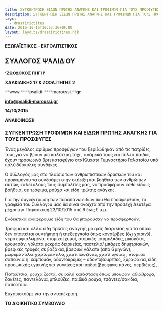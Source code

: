 ```yaml
---
title: ΣΥΓΚΕΝΤΡΩΣΗ ΕΙΔΩΝ ΠΡΩΤΗΣ ΑΝΑΓΚΗΣ ΚΑΙ ΤΡΟΦΙΜΩΝ ΓΙΑ ΤΟΥΣ ΠΡΟΣΦΥΓΕΣ
description: ΣΥΓΚΕΝΤΡΩΣΗ ΕΙΔΩΝ ΠΡΩΤΗΣ ΑΝΑΓΚΗΣ ΚΑΙ ΤΡΟΦΙΜΩΝ ΓΙΑ ΤΟΥΣ ΠΡΟΣΦΥΓΕΣ
tags:
  - drastiriotites
date: 2015-10-15T10:03:36+00:00
layout: layouts/drastiriotites.njk
---
```


<!-- excerpt -->
**ΕΞΩΡΑΪΣΤΙΚΟΣ – ΕΚΠΟΛΙΤΙΣΤΙΚΟΣ**

##  ΣΥΛΛΟΓΟΣ ΨΑΛΙΔΙΟΥ

 **‘ΖΩΟΔΟΧΟΣ ΠΗΓΗ’**

**ΧΑΛΚΙΔΙΚΗΣ 17 &amp; ΖΩΟΔ.ΠΗΓΗΣ 2**

**www.****psalidi-****maroussi.****gr**

**info@psalidi-maroussi.gr**

 **14/10/2015**

**ΑΝΑΚΟΙΝΩΣΗ**

### ΣΥΓΚΕΝΤΡΩΣΗ ΤΡΟΦΙΜΩΝ ΚΑΙ ΕΙΔΩΝ ΠΡΩΤΗΣ ΑΝΑΓΚΗΣ ΓΙΑ ΤΟΥΣ ΠΡΟΣΦΥΓΕΣ

Ένας μεγάλος αριθμός προσφύγων που ξεριζώθηκαν από τις πατρίδες τους για να βρουν μια καλύτερη τύχη, ανάμεσά τους και πολλά παιδιά, έχουν προσωρινά βρει καταφύγιο στο Κλειστό Γυμναστήριο Γαλατσίου υπό πολύ δύσκολες συνθήκες.

Ο σύλλογός μας στο πλαίσιο των ανθρωπιστικών δράσεών του και προκειμένου να συνδράμει στην στήριξη και βοήθεια των ανθρώπων αυτών, καλεί όλους τους συμπολίτες μας, να προσφέρουν κάθε είδους βοήθεια, σε τρόφιμα, ρούχα και είδη πρώτης ανάγκης.


 Για την συγκέντρωση των παραπάνω ειδών που θα προσφερθούν, τα γραφεία του Συλλόγου μας θα είναι ανοιχτά από την προσεχή Δευτέρα μέχρι την Παρασκευή 23/10/2015 από 6 έως 9 μ.μ.

Ενδεικτικά αναφέρουμε είδη που θα μπορούσαν να προσφερθούν:

Τρόφιμα και άλλα είδη πρώτης ανάγκης μακράς διαρκείας για τα οποία δεν απαιτείται συντήρηση ή επεξεργασία όπως κονσέρβες (όχι χοιρινό), νερά εμφιαλωμένα, ατομικοί χυμοί, ατομικές μαρμελάδες, μπισκότα, κρουασάν, γάλατα μακράς διαρκείας, παστέλια/ μπάρες δημητριακών, βρεφικές τροφές σε βαζάκια, βρεφικά γάλατα (από 6 μηνών), μωρομάντιλα, χαρτομάντιλα, χαρτί κουζίνας, χαρτί υγείας , ατομικά σαπούνια η΄ σαμπουάν, οδοντόκρεμες – οδοντόβουρτσες, ξυραφάκια, είδη προσωπικής υγιεινής για γυναίκες και παιδιά (βρεφικές πάνες, σερβιέτες),

Παπούτσια, ρούχα ζεστά, σε καλή κατάσταση όπως μπουφάν, αδιάβροχα, ζακέτες, παντελόνια, μπλούζες, παιδικά ρούχα, τσάντες/σακίδια, παπούτσια.

Ευχαριστούμε για την ανταπόκριση.

 
 **ΤΟ ΔΙΟΙΚΗΤΙΚΟ ΣΥΜΒΟΥΛΙΟ**
